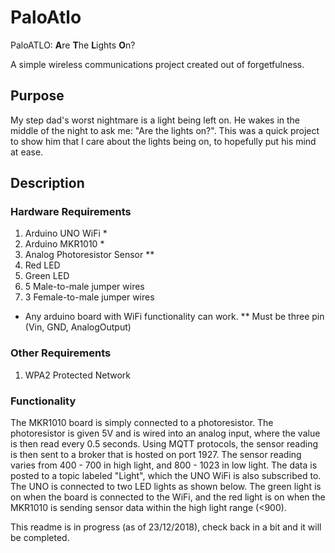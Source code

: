 # PaloAtlo
PaloATLO: **A**re **T**he **L**ights **O**n?

A simple wireless communications project created out of forgetfulness.

## Purpose
My step dad's worst nightmare is a light being left on. He wakes in the middle of the night to ask me: "Are the lights on?". This was a quick project to show him that I care about the lights being on, to hopefully put his mind at ease.

## Description
### Hardware Requirements
1. Arduino UNO WiFi *
2. Arduino MKR1010 *
3. Analog Photoresistor Sensor **
4. Red LED
5. Green LED
6. 5 Male-to-male jumper wires
7. 3 Female-to-male jumper wires

* Any arduino board with WiFi functionality can work.
** Must be three pin (Vin, GND, AnalogOutput)
### Other Requirements
1. WPA2 Protected Network

### Functionality
The MKR1010 board is simply connected to a photoresistor. The photoresistor is given 5V and is wired into an analog input, where the value is then read every 0.5 seconds. Using MQTT protocols, the sensor reading is then sent to a broker that is hosted on port 1927. The sensor reading varies from 400 - 700 in high light, and 800 - 1023 in low light. The data is posted to a topic labeled "Light", which the UNO WiFi is also subscribed to. The UNO is connected to two LED lights as shown below. The green light is on when the board is connected to the WiFi, and the red light is on when the MKR1010 is sending sensor data within the high light range (<900). 

This readme is in progress (as of 23/12/2018), check back in a bit and it will be completed.

